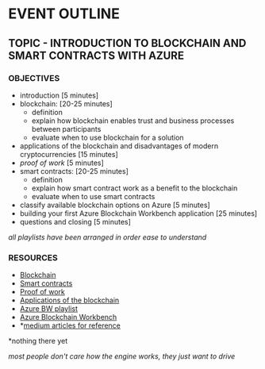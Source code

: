 # EVENT OUTLINE

## TOPIC - INTRODUCTION TO BLOCKCHAIN AND SMART CONTRACTS WITH AZURE


### OBJECTIVES
- introduction  [5 minutes]
- blockchain:   [20-25 minutes]
    - definition
    - explain how blockchain enables trust and business processes between participants
    - evaluate when to use blockchain for a solution
- applications of the blockchain and disadvantages of modern cryptocurrencies    [15 minutes]
- *proof of work*   [5 minutes]
- smart contracts:  [20-25 minutes]
    - definition
    - explain how smart contract work as a benefit to the blockchain
    - evaluate when to use smart contracts
- classify available blockchain options on Azure    [5 minutes]
- building your first Azure Blockchain Workbench application    [25 minutes]
- questions and closing [5 minutes]

*all playlists have been arranged in order ease to understand*
### RESOURCES
- [Blockchain](https://youtube.com/playlist?list=PLKxQh4uCbXUIBduZ3Wmsqteag2AhsSk62)
- [Smart contracts](https://youtube.com/playlist?list=PLKxQh4uCbXUJQfxPJifeyt6m0cpnJJfiW)
- [Proof of work](https://youtube.com/playlist?list=PLKxQh4uCbXUI6zaxAv_aFmomcDLSjxNDJ)
- [Applications of the blockchain](https://youtube.com/playlist?list=PLKxQh4uCbXUJruljJE6xK-QIVLG7tpeRX)
- [Azure BW playlist](https://youtube.com/playlist?list=PLKxQh4uCbXUJvHJzH9hLtPRqXtxg9YPv_)
- [Azure Blockchain Workbench](https://www.youtube.com/watch?v=UkRvg-1c7o0&t=84s)
- *[medium articles for reference]()



*nothing there yet

*most people don't care how the engine works, they just want to drive*
